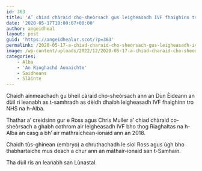 ```yaml
---
id: 363
title: 'A’ chiad chàraid cho-sheòrsach gus leigheasadh IVF fhaighinn tro NHS na h-Alba an dùil ri leanabh'
date: '2020-05-17T18:00:07+00:00'
author: angeidheal
layout: post
guid: 'https://angeidhealur.scot/?p=363'
permalink: /2020-05-17-a-chiad-charaid-cho-sheorsach-gus-leigheasadh-ivf-fhaighinn-tro-nhs-na-h-alba-an-duil-ri-leanabh/
image: /wp-content/uploads/2022/12/2020-05-17-a-chiad-charaid-cho-sheorsach-gus-leigheasadh-ivf-fhaighinn-tro-nhs-na-h-alba-an-duil-ri-leanabh.webp
categories:
    - Alba
    - 'An Rìoghachd Aonaichte'
    - Saidheans
    - Slàinte
---
```


Chaidh ainmeachadh gu bheil càraid cho-sheòrsach ann an Dùn Èideann an dùil ri leanabh as t-samhradh as dèidh dhaibh leigheasadh IVF fhaighinn tro NHS na h-Alba.

Thathar a’ creidsinn gur e Ross agus Chris Muller a’ chiad chàraid co-sheòrsach a ghabh cothrom air leigheasadh IVF bho thog Riaghaltas na h-Alba an casg a bh’ air màthraichean-ionaid ann an 2018.

Chaidh tùs-ghinean (embryo) a chruthachadh le sìol Ross agus ùgh bho thabhartaiche mus deach a chur ann an màthair-ionaid san t-Samhain.

Tha dùil ris an leanabh san Lùnastal.
